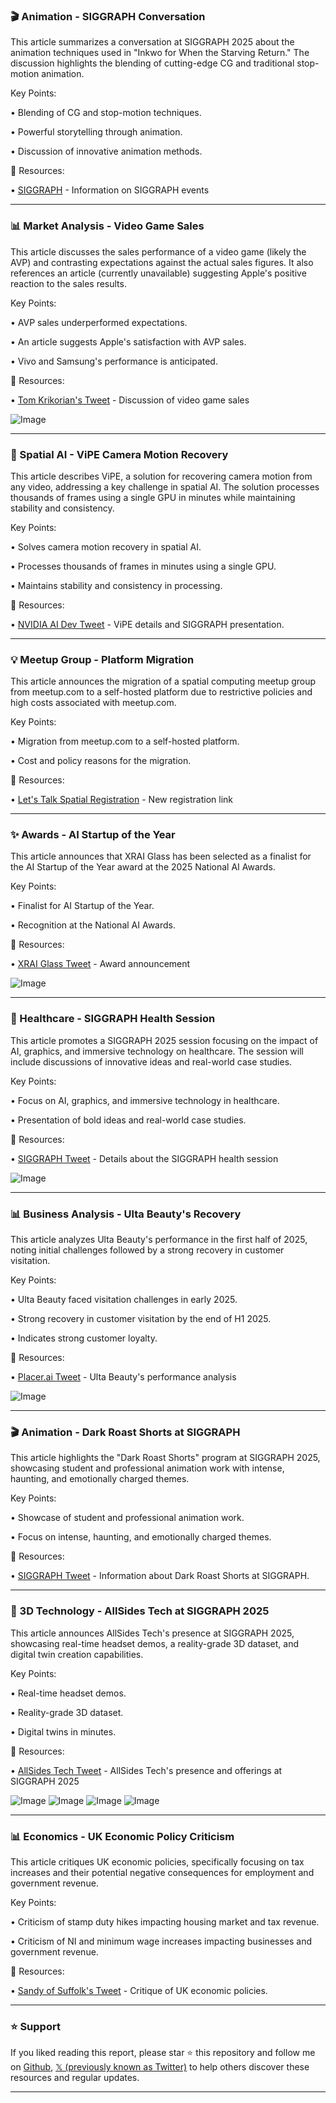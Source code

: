 ### 🎬 Animation - SIGGRAPH Conversation

This article summarizes a conversation at SIGGRAPH 2025 about the animation techniques used in "Inkwo for When the Starving Return."  The discussion highlights the blending of cutting-edge CG and traditional stop-motion animation.


Key Points:

•  Blending of CG and stop-motion techniques.


• Powerful storytelling through animation.


•  Discussion of innovative animation methods.



🔗 Resources:

• [SIGGRAPH](https://x.com/siggraph) - Information on SIGGRAPH events


---
### 📊  Market Analysis - Video Game Sales

This article discusses the sales performance of a video game (likely the AVP) and contrasting expectations against the actual sales figures.  It also references an article (currently unavailable) suggesting Apple's positive reaction to the sales results.


Key Points:

•  AVP sales underperformed expectations.


•  An article suggests Apple's satisfaction with AVP sales.


•  Vivo and Samsung's performance is anticipated.



🔗 Resources:

• [Tom Krikorian's Tweet](https://x.com/tom_krikorian/status/1955701175946215535) -  Discussion of video game sales


![Image](https://pbs.twimg.com/media/GyQK7tYW8AQbL6P?format=png&name=small)


---
### 🤖 Spatial AI - ViPE Camera Motion Recovery

This article describes ViPE, a solution for recovering camera motion from any video, addressing a key challenge in spatial AI.  The solution processes thousands of frames using a single GPU in minutes while maintaining stability and consistency.


Key Points:

• Solves camera motion recovery in spatial AI.


• Processes thousands of frames in minutes using a single GPU.


• Maintains stability and consistency in processing.



🔗 Resources:

• [NVIDIA AI Dev Tweet](https://x.com/NVIDIAAIDev/status/1955698838846484634) - ViPE details and SIGGRAPH presentation.


---
### 💡 Meetup Group - Platform Migration

This article announces the migration of a spatial computing meetup group from meetup.com to a self-hosted platform due to restrictive policies and high costs associated with meetup.com.


Key Points:

•  Migration from meetup.com to a self-hosted platform.


•  Cost and policy reasons for the migration.



🔗 Resources:

• [Let's Talk Spatial Registration](https://t.co/7Kij9bDqwz) - New registration link


---
### ✨ Awards - AI Startup of the Year

This article announces that XRAI Glass has been selected as a finalist for the AI Startup of the Year award at the 2025 National AI Awards.


Key Points:

•  Finalist for AI Startup of the Year.


•  Recognition at the National AI Awards.



🔗 Resources:

• [XRAI Glass Tweet](https://x.com/XRAIGlass/status/1955585125158125953) - Award announcement


![Image](https://pbs.twimg.com/media/GyOiTfsWAAA5J3Q?format=jpg&name=small)


---
### 🤖 Healthcare - SIGGRAPH Health Session

This article promotes a SIGGRAPH 2025 session focusing on the impact of AI, graphics, and immersive technology on healthcare.  The session will include discussions of innovative ideas and real-world case studies.


Key Points:

•  Focus on AI, graphics, and immersive technology in healthcare.


•  Presentation of bold ideas and real-world case studies.



🔗 Resources:

• [SIGGRAPH Tweet](https://x.com/siggraph/status/1955351129300099524) - Details about the SIGGRAPH health session


![Image](https://pbs.twimg.com/media/GyLNeSMXsAAqzh-?format=jpg&name=small)


---
### 📊 Business Analysis - Ulta Beauty's Recovery

This article analyzes Ulta Beauty's performance in the first half of 2025, noting initial challenges followed by a strong recovery in customer visitation.


Key Points:

•  Ulta Beauty faced visitation challenges in early 2025.


•  Strong recovery in customer visitation by the end of H1 2025.


•  Indicates strong customer loyalty.



🔗 Resources:

• [Placer.ai Tweet](https://x.com/Placer_ai/status/1955347586853814504) - Ulta Beauty's performance analysis


![Image](https://pbs.twimg.com/ext_tw_video_thumb/1955347450861961216/pu/img/rsSh5FwiVt3hBa3i.jpg)


---
### 🎬 Animation - Dark Roast Shorts at SIGGRAPH

This article highlights the "Dark Roast Shorts" program at SIGGRAPH 2025, showcasing student and professional animation work with intense, haunting, and emotionally charged themes.


Key Points:

•  Showcase of student and professional animation work.


•  Focus on intense, haunting, and emotionally charged themes.



🔗 Resources:

• [SIGGRAPH Tweet](https://x.com/siggraph/status/1955347318800093618) -  Information about Dark Roast Shorts at SIGGRAPH.


---
### 🚀 3D Technology - AllSides Tech at SIGGRAPH 2025

This article announces AllSides Tech's presence at SIGGRAPH 2025, showcasing real-time headset demos, a reality-grade 3D dataset, and digital twin creation capabilities.


Key Points:

•  Real-time headset demos.


•  Reality-grade 3D dataset.


•  Digital twins in minutes.



🔗 Resources:

• [AllSides Tech Tweet](https://x.com/allsides_tech/status/1955347209505120550) -  AllSides Tech's presence and offerings at SIGGRAPH 2025


![Image](https://pbs.twimg.com/media/GyLJmhgaEAAJ27f?format=jpg&name=360x360)
![Image](https://pbs.twimg.com/media/GyLJmhfbkAAqRZZ?format=jpg&name=360x360)
![Image](https://pbs.twimg.com/media/GyLJmhgaEAEO-_y?format=jpg&name=360x360)
![Image](https://pbs.twimg.com/media/GyLJmhfaEAE8xUM?format=jpg&name=360x360)


---
### 📊 Economics - UK Economic Policy Criticism

This article critiques UK economic policies, specifically focusing on tax increases and their potential negative consequences for employment and government revenue.


Key Points:

•  Criticism of stamp duty hikes impacting housing market and tax revenue.


•  Criticism of NI and minimum wage increases impacting businesses and government revenue.



🔗 Resources:

• [Sandy of Suffolk's Tweet](https://x.com/SandyofSuffolk/status/1955190059885289878) -  Critique of UK economic policies.


---

### ⭐️ Support

If you liked reading this report, please star ⭐️ this repository and follow me on [Github](https://github.com/Drix10), [𝕏 (previously known as Twitter)](https://x.com/DRIX_10_) to help others discover these resources and regular updates.

---